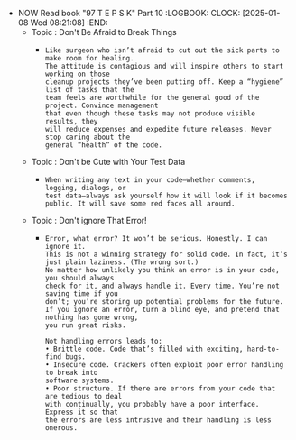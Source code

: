 - NOW Read book "97 T E P S K" Part 10
  :LOGBOOK:
  CLOCK: [2025-01-08 Wed 08:21:08]
  :END:
	- Topic : Don't Be Afraid to Break Things
		- ```apl
		  Like surgeon who isn’t afraid to cut out the sick parts to make room for healing. 
		  The attitude is contagious and will inspire others to start working on those
		  cleanup projects they’ve been putting off. Keep a “hygiene” list of tasks that the
		  team feels are worthwhile for the general good of the project. Convince management 
		  that even though these tasks may not produce visible results, they
		  will reduce expenses and expedite future releases. Never stop caring about the
		  general “health” of the code.
		  ```
	- Topic : Don't be Cute with Your Test Data
		- ```apl
		  When writing any text in your code—whether comments, logging, dialogs, or 
		  test data—always ask yourself how it will look if it becomes
		  public. It will save some red faces all around.
		  ```
	- Topic : Don't ignore That Error!
		- ```apl
		  Error, what error? It won’t be serious. Honestly. I can ignore it. 
		  This is not a winning strategy for solid code. In fact, it’s just plain laziness. (The wrong sort.)
		  No matter how unlikely you think an error is in your code, you should always
		  check for it, and always handle it. Every time. You’re not saving time if you
		  don’t; you’re storing up potential problems for the future.
		  If you ignore an error, turn a blind eye, and pretend that nothing has gone wrong,
		  you run great risks.
		  
		  Not handling errors leads to:
		  • Brittle code. Code that’s filled with exciting, hard-to-find bugs.
		  • Insecure code. Crackers often exploit poor error handling to break into
		  software systems.
		  • Poor structure. If there are errors from your code that are tedious to deal
		  with continually, you probably have a poor interface. Express it so that
		  the errors are less intrusive and their handling is less onerous. 
		  ```